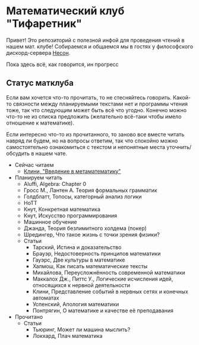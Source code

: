 # Математический клуб "Тифаретник"
Привет! Это репозиторий с полезной инфой для проведения чтений в нашем мат. клубе! Собираемся и общаемся мы в гостях у философского дискорд-сервера [Несон](https://discord.gg/GNb2u4m). 

Пока здесь всё, как говорится, ин прогресс

## Статус матклуба
Если вам хочется что-то прочитать, то не стесняйтесь говорить. Какой-то связности между планируемыми текстами нет и программы чтения тоже, так что следующим может быть всё что угодно. Конечно можно что-то не из списка предложить (желательно всё-таки чтобы имело отношение к математике).

Если интересно что-то из прочитанного, то заново все вместе читать навряд ли будем, но на вопросы ответим, так что спокойно можно самостоятельно ознакомиться с текстом и непонятные места уточнить/обсудить в нашем чате. 

- Сейчас читаем
	- [Клини, "Введение в метаматематику"](https://github.com/nerdladybug/math_club/blob/main/metamath_intro)
- Планируем читать
	- Aluffi, Algebra: Chapter 0
	- Гросс М., Лантен А. Теория формальных грамматик
	- Голдблатт, Топосы, категорный анализ логики
	- HoTT
	- Кнут, Конкретная математика
	- Кнут, Искусство программирования 
	- Машинное обучение
	- Джанда, Теория безлимитного холдема (покер)
	- Шредингер, Что такое жизнь с точки зрения физики?
	- Статьи
		- Тарский, Истина и доказательство
		- Брауэр, Недостоверность принципов математики
		- Гауэрс, Две культуры в математике
		- Халмош, Как писать математические тексты
		- Михайлова, Переусложнённость современной математики
		- Маккалох Дж., Питтс У., Логические исчисления идей, относящихся к нервной деятельности
		- Клини, Представление событий в нервных сетях и конечных автоматах
		- Успенский, Апология математики
		- Понтрягин, О математике и качестве её преподавания
- Прочитано
	- Статьи
		- Тьюринг, Может ли машина мыслить?
		- Локхард, Плач математика
